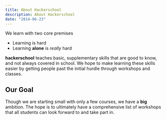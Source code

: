 ```yaml
---
title: About Hackerschool
description: About Hackerschool
date: "2014-06-23"
---
```


<!-- <img src="/img/hackerschoollogo.png" style="padding: 5vw;"> -->

We learn with two core premises
- Learning is hard
- Learning **alone** is *really* hard

**hackerschool** teaches basic, supplementary skills that are good to know, and not always covered in school. We hope to make learning these skills easier by getting people past the initial hurdle through workshops and classes. 

## Our Goal

Though we are starting small with only a few courses, we have a **big** ambition. The hope is to ultimately have a comprehensive list of workshops that all students can look forward to and take part in.